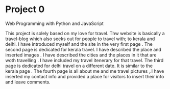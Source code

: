 # Project 0

Web Programming with Python and JavaScript

This project is solely based on my love for travel. Thw website is basically a travel-blog which also seeks out for people to travel with; to kerala and delhi.
I have introduced myself and the site in the very first page . The second page is dedicated for kerala travel. I have described the place and inserted images . I have described the cities and the places in it that are woth travelling .
I have included my travel itenerary for that travel.
The third page is dedicated for delhi travel on a different date. It is similar to the kerala page .
The fourth page is all about me and me travel pictures ,.I have inserted my contact info and provided a place for visitors to insert their info and leave comments.